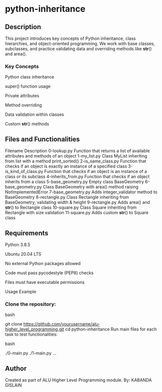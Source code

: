 # python-inheritance

## Description
This project introduces key concepts of Python inheritance, class hierarchies, and object-oriented programming.
We work with base classes, subclasses, and practice validating data and overriding methods like __str__() and area().

### Key Concepts
Python class inheritance

super() function usage

Private attributes

Method overriding

Data validation within classes

Custom __str__() methods

## Files and Functionalities
Filename    Description
0-lookup.py Function that returns a list of available attributes and methods of an object
1-my_list.py    Class MyList inheriting from list with a method print_sorted()
2-is_same_class.py  Function that checks if an object is exactly an instance of a specified class
3-is_kind_of_class.py   Function that checks if an object is an instance of a class or its subclass
4-inherits_from.py  Function that checks if an object inherits from a class
5-base_geometry.py  Empty class BaseGeometry
6-base_geometry.py  Class BaseGeometry with area() method raising NotImplementedError
7-base_geometry.py  Adds integer_validator method to BaseGeometry
8-rectangle.py  Class Rectangle inheriting from BaseGeometry, validating width & height
9-rectangle.py  Adds area() and __str__() to Rectangle class
10-square.py    Class Square inheriting from Rectangle with size validation
11-square.py    Adds custom __str__() to Square class

## Requirements
Python 3.8.5

Ubuntu 20.04 LTS

No external Python packages allowed

Code must pass pycodestyle (PEP8) checks

Files must have executable permissions

Usage Example
### Clone the repository:

bash

git clone https://github.com/yourusername/alu-higher_level_programming.git
cd python-inheritance
Run main files for each task to test functionalities:

bash

./0-main.py
./1-main.py
...
## Author
Created as part of ALU Higher Level Programming module.
By: KABANDA GISLAIN
